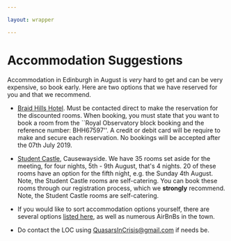 ```yaml
---

layout: wrapper

---
```


# Accommodation Suggestions

Accommodation in Edinburgh in August is *very* hard to get and can be very expensive, so book early.
Here are two options that we have reserved for you and that we recommend.

- [Braid Hills Hotel](http://www.braidhillshotel.co.uk/). Must be
  contacted direct to make the reservation for the discounted rooms. When
  booking, you must state that you want to book a room from the
  ``Royal Observatory block booking and the reference number:
  BHH67597''. A credit or debit card will be require to make and
  secure each reservation. No bookings will be accepted after the 07th
  July 2019.

- [Student Castle](https://www.studentcastle.co.uk/locations/edinburgh-student-accommodation/), Causewayside. We have 35 rooms set aside for the
meeting, for four nights, 5th - 9th August, that's 4 nights. 20 of
these rooms have an option for the fifth night, e.g. the Sunday 4th August. Note, the Student Castle rooms are self-catering. You can book these rooms through our registration process, which we **strongly** recommend.  Note, the Student Castle rooms are self-catering. 

- If you would like to sort accommodation options yourself, there are
  several options
  [listed here](https://www.roe.ac.uk/ifa/about/Edinburgh_Accommodation.html),
  as well as numerous AirBnBs in the town.

- Do contact the LOC using
  [QuasarsInCrisis@gmail.com](mailto:quasarsincrisis@gmail.com) if
  needs be.



